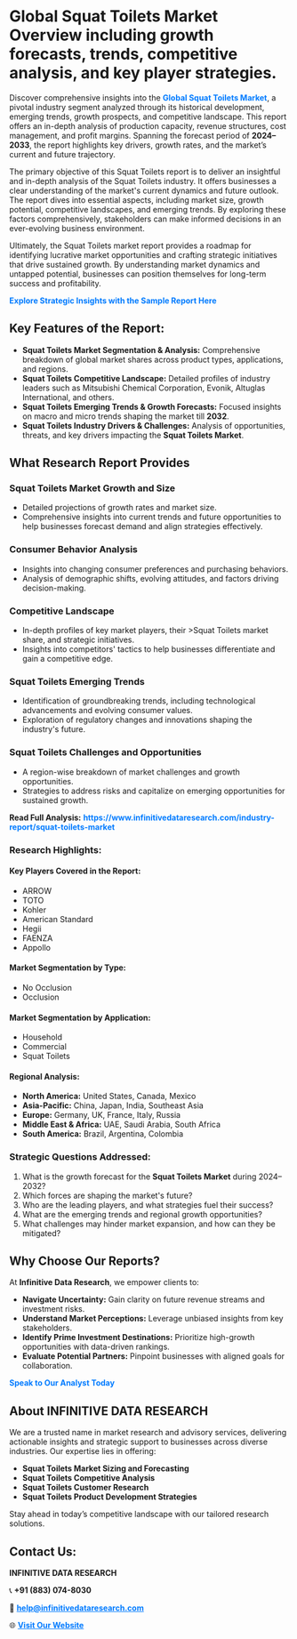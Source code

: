 <h1>Global Squat Toilets Market Overview including growth forecasts, trends, competitive analysis, and key player strategies.</h1>
<p>
Discover comprehensive insights into the 
<a href="https://www.infinitivedataresearch.com/industry-report/squat-toilets-market" rel="dofollow" style="color: #007BFF; text-decoration: none;"><strong>Global Squat Toilets Market</strong></a>, a pivotal industry segment analyzed through its historical development, emerging trends, growth prospects, and competitive landscape. This report offers an in-depth analysis of production capacity, revenue structures, cost management, and profit margins. Spanning the forecast period of <strong>2024–2033</strong>, the report highlights key drivers, growth rates, and the market’s current and future trajectory.
</p>
<p>
The primary objective of this Squat Toilets report is to deliver an insightful and in-depth analysis of the Squat Toilets industry. It offers businesses a clear understanding of the market's current dynamics and future outlook. The report dives into essential aspects, including market size, growth potential, competitive landscapes, and emerging trends. By exploring these factors comprehensively, stakeholders can make informed decisions in an ever-evolving business environment.
</p>
<p>
Ultimately, the Squat Toilets market report provides a roadmap for identifying lucrative market opportunities and crafting strategic initiatives that drive sustained growth. By understanding market dynamics and untapped potential, businesses can position themselves for long-term success and profitability.
</p>
<p>
<a href="https://www.infinitivedataresearch.com/request-sample/reportId=101773" style="color: #007BFF; text-decoration: none;"><strong>Explore Strategic Insights with the Sample Report Here</strong></a>
</p>

<h2>Key Features of the Report:</h2>
<ul>
<li><strong>Squat Toilets Market Segmentation & Analysis:</strong> Comprehensive breakdown of global market shares across product types, applications, and regions.</li>
<li><strong>Squat Toilets Competitive Landscape:</strong> Detailed profiles of industry leaders such as Mitsubishi Chemical Corporation, Evonik, Altuglas International, and others.</li>
<li><strong>Squat Toilets Emerging Trends & Growth Forecasts:</strong> Focused insights on macro and micro trends shaping the market till <strong>2032</strong>.</li>
<li><strong>Squat Toilets Industry Drivers & Challenges:</strong> Analysis of opportunities, threats, and key drivers impacting the <strong>Squat Toilets Market</strong>.</li>
</ul>

<h2>What Research Report Provides</h2>
<h3>Squat Toilets Market Growth and Size</h3>
<ul>
<li>Detailed projections of growth rates and market size.</li>
<li>Comprehensive insights into current trends and future opportunities to help businesses forecast demand and align strategies effectively.</li>
</ul>

<h3>Consumer Behavior Analysis</h3>
<ul>
<li>Insights into changing consumer preferences and purchasing behaviors.</li>
<li>Analysis of demographic shifts, evolving attitudes, and factors driving decision-making.</li>
</ul>

<h3>Competitive Landscape</h3>
<ul>
<li>In-depth profiles of key market players, their >Squat Toilets market share, and strategic initiatives.</li>
<li>Insights into competitors' tactics to help businesses differentiate and gain a competitive edge.</li>
</ul>

<h3>Squat Toilets Emerging Trends</h3>
<ul>
<li>Identification of groundbreaking trends, including technological advancements and evolving consumer values.</li>
<li>Exploration of regulatory changes and innovations shaping the industry's future.</li>
</ul>

<h3>Squat Toilets Challenges and Opportunities</h3>
<ul>
<li>A region-wise breakdown of market challenges and growth opportunities.</li>
<li>Strategies to address risks and capitalize on emerging opportunities for sustained growth.</li>
</ul>
<p><strong>Read Full Analysis:</strong> <a href="https://www.infinitivedataresearch.com/industry-report/squat-toilets-market" rel="dofollow" style="color: #007BFF; text-decoration: none;"><strong>https://www.infinitivedataresearch.com/industry-report/squat-toilets-market</strong></a></p>
<h3>Research Highlights:</h3>
<h4>Key Players Covered in the Report:</h4>
<ul><li>ARROW</li><li>TOTO</li><li>Kohler</li><li>American Standard</li><li>Hegii</li><li>FAENZA</li><li>Appollo</li></ul>
<h4>Market Segmentation by Type:</h4>
<ul><li>No Occlusion</li><li>Occlusion</li></ul>
<h4>Market Segmentation by Application:</h4>
<ul><li>Household</li><li>Commercial</li><li>Squat Toilets</li></ul>

<h4>Regional Analysis:</h4>
<ul>
<li><strong>North America:</strong> United States, Canada, Mexico</li>
<li><strong>Asia-Pacific:</strong> China, Japan, India, Southeast Asia</li>
<li><strong>Europe:</strong> Germany, UK, France, Italy, Russia</li>
<li><strong>Middle East & Africa:</strong> UAE, Saudi Arabia, South Africa</li>
<li><strong>South America:</strong> Brazil, Argentina, Colombia</li>
</ul>

<h3>Strategic Questions Addressed:</h3>
<ol>
<li>What is the growth forecast for the <strong>Squat Toilets Market</strong> during 2024–2032?</li>
<li>Which forces are shaping the market's future?</li>
<li>Who are the leading players, and what strategies fuel their success?</li>
<li>What are the emerging trends and regional growth opportunities?</li>
<li>What challenges may hinder market expansion, and how can they be mitigated?</li>
</ol>

<h2>Why Choose Our Reports?</h2>
<p>At <strong>Infinitive Data Research</strong>, we empower clients to:</p>
<ul>
<li><strong>Navigate Uncertainty:</strong> Gain clarity on future revenue streams and investment risks.</li>
<li><strong>Understand Market Perceptions:</strong> Leverage unbiased insights from key stakeholders.</li>
<li><strong>Identify Prime Investment Destinations:</strong> Prioritize high-growth opportunities with data-driven rankings.</li>
<li><strong>Evaluate Potential Partners:</strong> Pinpoint businesses with aligned goals for collaboration.</li>
</ul>
<p><a href="https://www.infinitivedataresearch.com/industry-report/squat-toilets-market" rel="dofollow" style="color: #007BFF; text-decoration: none;"><strong>Speak to Our Analyst Today</strong></a></p>

<h2>About INFINITIVE DATA RESEARCH</h2>
<p>We are a trusted name in market research and advisory services, delivering actionable insights and strategic support to businesses across diverse industries. Our expertise lies in offering:</p>
<ul>
<li><strong>Squat Toilets Market Sizing and Forecasting</strong></li>
<li><strong>Squat Toilets Competitive Analysis</strong></li>
<li><strong>Squat Toilets Customer Research</strong></li>
<li><strong>Squat Toilets Product Development Strategies</strong></li>
</ul>
<p>Stay ahead in today’s competitive landscape with our tailored research solutions.</p>

<h2>Contact Us:</h2>
<p><strong>INFINITIVE DATA RESEARCH</strong></p>
<p>📞 <strong>+91 (883) 074-8030</strong></p>
<p>📧 <strong><a href="mailto:help@infinitivedataresearch.com" style="color: #007BFF;">help@infinitivedataresearch.com</a></strong></p>
<p>🌐 <strong><a href="https://www.infinitivedataresearch.com" rel="dofollow" style="color: #007BFF;">Visit Our Website</a></strong></p>